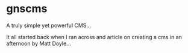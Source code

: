 gnscms
======

A truly simple yet powerful CMS...

It all started back when I ran across and article on creating a cms in an afternoon by Matt Doyle...